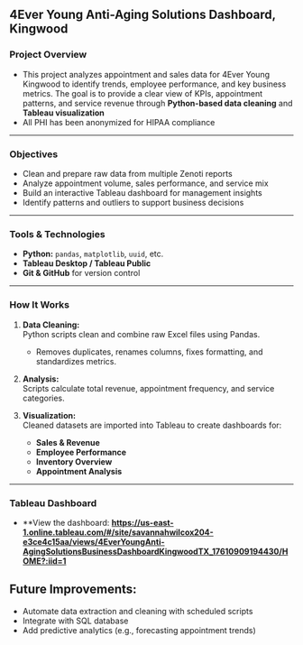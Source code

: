 ## 4Ever Young Anti-Aging Solutions Dashboard, Kingwood 

### Project Overview 
- This project analyzes appointment and sales data for 4Ever Young Kingwood to identify trends, employee performance, and key business metrics. The goal is to provide a clear view of KPIs, appointment patterns, and service revenue through **Python-based data cleaning** and **Tableau visualization**
- All PHI has been anonymized for HIPAA compliance
  
---

### Objectives 
- Clean and prepare raw data from multiple Zenoti reports 
- Analyze appointment volume, sales performance, and service mix  
- Build an interactive Tableau dashboard for management insights  
- Identify patterns and outliers to support business decisions
  
---

###  Tools & Technologies
- **Python:** `pandas`, `matplotlib`, `uuid`, etc.  
- **Tableau Desktop / Tableau Public**  
- **Git & GitHub** for version control  

---

### How It Works
1. **Data Cleaning:**  
   Python scripts clean and combine raw Excel files using Pandas.  
   - Removes duplicates, renames columns, fixes formatting, and standardizes metrics.  

2. **Analysis:**  
   Scripts calculate total revenue, appointment frequency, and service categories.  

3. **Visualization:**  
   Cleaned datasets are imported into Tableau to create dashboards for:  
   - **Sales & Revenue**
   - **Employee Performance**  
   - **Inventory Overview**
   - **Appointment Analysis**

---

### Tableau Dashboard
- **View the dashboard: **https://us-east-1.online.tableau.com/#/site/savannahwilcox204-e3ce4c15aa/views/4EverYoungAnti-AgingSolutionsBusinessDashboardKingwoodTX_17610909194430/HOME?:iid=1** 

## Future Improvements: 
- Automate data extraction and cleaning with scheduled scripts  
- Integrate with SQL database
- Add predictive analytics (e.g., forecasting appointment trends)
